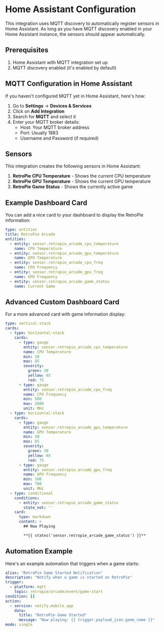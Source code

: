 # Home Assistant Configuration

This integration uses MQTT discovery to automatically register sensors in Home Assistant. As long as you have MQTT discovery enabled in your Home Assistant instance, the sensors should appear automatically.

## Prerequisites

1. Home Assistant with MQTT integration set up
2. MQTT discovery enabled (it's enabled by default)

## MQTT Configuration in Home Assistant

If you haven't configured MQTT yet in Home Assistant, here's how:

1. Go to **Settings** → **Devices & Services**
2. Click on **Add Integration**
3. Search for **MQTT** and select it
4. Enter your MQTT broker details:
   - Host: Your MQTT broker address
   - Port: Usually 1883
   - Username and Password (if required)

## Sensors

This integration creates the following sensors in Home Assistant:

1. **RetroPie CPU Temperature** - Shows the current CPU temperature
2. **RetroPie GPU Temperature** - Shows the current GPU temperature
3. **RetroPie Game Status** - Shows the currently active game

## Example Dashboard Card

You can add a nice card to your dashboard to display the RetroPie information:

```yaml
type: entities
title: RetroPie Arcade
entities:
  - entity: sensor.retropie_arcade_cpu_temperature
    name: CPU Temperature
  - entity: sensor.retropie_arcade_gpu_temperature
    name: GPU Temperature
  - entity: sensor.retropie_arcade_cpu_freq
    name: CPU Frequency
  - entity: sensor.retropie_arcade_gpu_freq
    name: GPU Frequency
  - entity: sensor.retropie_arcade_game_status
    name: Current Game
```

## Advanced Custom Dashboard Card

For a more advanced card with game information display:

```yaml
type: vertical-stack
cards:
  - type: horizontal-stack
    cards:
      - type: gauge
        entity: sensor.retropie_arcade_cpu_temperature
        name: CPU Temperature
        min: 30
        max: 85
        severity:
          green: 30
          yellow: 65
          red: 75
      - type: gauge
        entity: sensor.retropie_arcade_cpu_freq
        name: CPU Frequency
        min: 500
        max: 2000
        unit: MHz
  - type: horizontal-stack
    cards:
      - type: gauge
        entity: sensor.retropie_arcade_gpu_temperature
        name: GPU Temperature
        min: 30
        max: 85
        severity:
          green: 30
          yellow: 65
          red: 75
      - type: gauge
        entity: sensor.retropie_arcade_gpu_freq
        name: GPU Frequency
        min: 100
        max: 700
        unit: MHz
  - type: conditional
    conditions:
      - entity: sensor.retropie_arcade_game_status
        state_not: ''
    card:
      type: markdown
      content: >
        ## Now Playing

        **{{ states('sensor.retropie_arcade_game_status') }}**
```

## Automation Example

Here's an example automation that triggers when a game starts:

```yaml
alias: "RetroPie Game Started Notification"
description: "Notify when a game is started on RetroPie"
trigger:
  - platform: mqtt
    topic: retropie/arcade/event/game-start
condition: []
action:
  - service: notify.mobile_app
    data:
      title: "RetroPie Game Started"
      message: "Now playing: {{ trigger.payload_json.game_name }}"
mode: single
```
